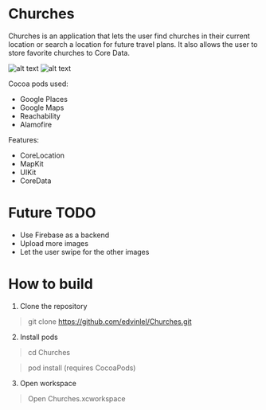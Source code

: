 Churches
=========================

Churches is an application that lets the user find churches in their current location or search a location for future travel plans. It also allows the user to store favorite churches to Core Data.

![alt text](https://media.giphy.com/media/l4EpjqUtH1pBzKZd6/giphy.gif "Logo Title Text 1")
![alt text](https://media.giphy.com/media/l4EoYPhhSafoXSggw/giphy.gif "Logo Title Text 1")


  
Cocoa pods used:

- Google Places
- Google Maps
- Reachability
- Alamofire

Features:
- CoreLocation
- MapKit
- UIKit
- CoreData
 

Future TODO
=========

- Use Firebase as a backend
- Upload more images
- Let the user swipe for the other images 

How to build
================
1. Clone the repository

> git clone https://github.com/edvinlel/Churches.git

2. Install pods

> cd Churches

> pod install (requires CocoaPods)

3. Open workspace

> Open Churches.xcworkspace 

